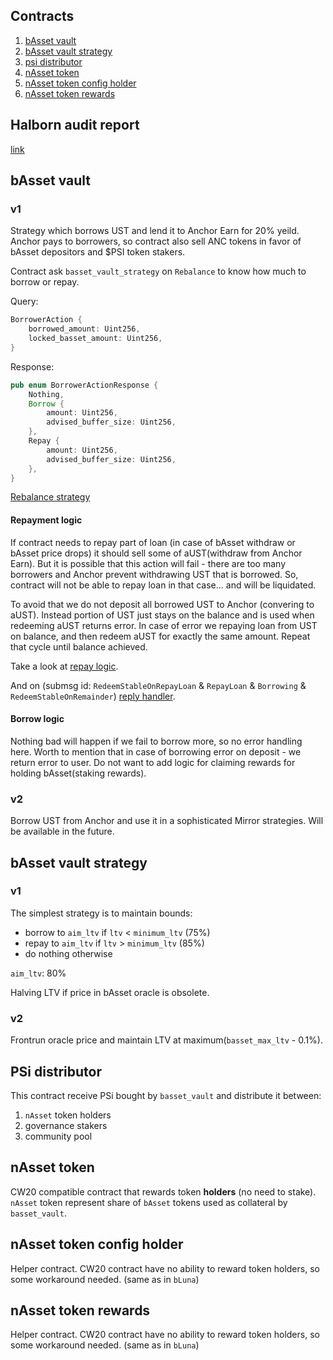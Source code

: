 ## Contracts

1. [bAsset vault](#basset-vault)
2. [bAsset vault strategy](#basset-vault-strategy)
3. [psi distributor](#psi-distributor)
4. [nAsset token](#nasset-token)
5. [nAsset token config holder](#nasset-token-config-holder)
6. [nAsset token rewards](#nasset-token-rewards)

## Halborn audit report

[link](https://github.com/HalbornSecurity/PublicReports/blob/master/CosmWasm%20Smart%20Contract%20Audits/Nexus_Protocol_CosmWasm_Smart_Contract_Security_Audit_Report_Halborn%20v1.1.pdf)

## bAsset vault

### v1

Strategy which borrows UST and lend it to Anchor Earn for 20% yeild.
Anchor pays to borrowers, so contract also sell ANC tokens in favor of bAsset depositors and \$PSI token stakers.

Contract ask `basset_vault_strategy` on `Rebalance` to know how much to borrow or repay.

Query:
```rust
BorrowerAction {
    borrowed_amount: Uint256,
    locked_basset_amount: Uint256,
}
```

Response:
```rust
pub enum BorrowerActionResponse {
    Nothing,
    Borrow {
        amount: Uint256,
        advised_buffer_size: Uint256,
    },
    Repay {
        amount: Uint256,
        advised_buffer_size: Uint256,
    },
}
```

[Rebalance strategy](#basset-vault-strategy)

#### Repayment logic

If contract needs to repay part of loan (in case of bAsset withdraw or bAsset price drops) it should sell 
some of aUST(withdraw from Anchor Earn). But it is possible that this action will fail - there are too many borrowers
and Anchor prevent withdrawing UST that is borrowed. So, contract will not be able to repay loan in that case...
and will be liquidated.

To avoid that we do not deposit all borrowed UST to Anchor (convering to aUST). Instead portion of UST just stays on the balance
and is used when redeeming aUST returns error.
In case of error we repaying loan from UST on balance, and then redeem aUST for exactly the same amount. Repeat that cycle until
balance achieved.

Take a look at [repay logic](./contracts/basset_vault/src/commands.rs#L396).

And on (submsg id: `RedeemStableOnRepayLoan` & `RepayLoan` & `Borrowing` & `RedeemStableOnRemainder`) [reply handler](./contracts/basset_vault/src/contract.rs#L82).

#### Borrow logic

Nothing bad will happen if we fail to borrow more, so no error handling here.
Worth to mention that in case of borrowing error on deposit - we return error to user. Do not want to add logic for claiming rewards for holding bAsset(staking rewards).

### v2

Borrow UST from Anchor and use it in a sophisticated Mirror strategies.
Will be available in the future.

## bAsset vault strategy

### v1

The simplest strategy is to maintain bounds:
* borrow to `aim_ltv` if `ltv` < `minimum_ltv` (75%)
* repay to `aim_ltv` if `ltv` > `minimum_ltv` (85%)
* do nothing otherwise

`aim_ltv`: 80%


Halving LTV if price in bAsset oracle is obsolete.

### v2

Frontrun oracle price and maintain LTV at maximum(`basset_max_ltv` - 0.1%).

## PSi distributor

This contract receive PSi bought by `basset_vault` and distribute it between:
1. `nAsset` token holders
2. governance stakers
3. community pool

## nAsset token

CW20 compatible contract that rewards token **holders** (no need to stake).
`nAsset` token represent share of `bAsset` tokens used as collateral by `basset_vault`.

## nAsset token config holder

Helper contract. CW20 contract have no ability to reward token holders, so some workaround needed. (same as in `bLuna`)

## nAsset token rewards

Helper contract. CW20 contract have no ability to reward token holders, so some workaround needed. (same as in `bLuna`)

